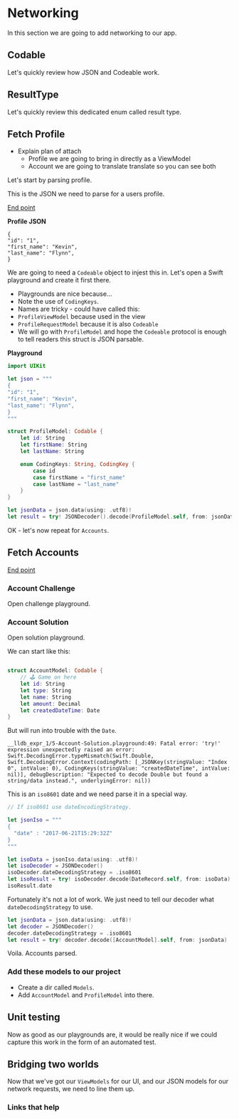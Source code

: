 # Networking

In this section we are going to add networking to our app.

## Codable

Let's quickly review how JSON and Codeable work.

## ResultType

Let's quickly review this dedicated enum called result type.

## Fetch Profile

- Explain plan of attach
  - Profile we are going to bring in directly as a ViewModel
  - Account we are going to translate translate so you can see both

Let's start by parsing profile.

This is the JSON we need to parse for a users profile.

[End point](https://fierce-retreat-36855.herokuapp.com/bankey/profile/1)

**Profile JSON**

```
{
"id": "1",
"first_name": "Kevin",
"last_name": "Flynn",
}
```

We are going to need a `Codeable` object to injest this in. Let's open a Swift playground and create it first there.

- Playgrounds are nice because...
- Note the use of `CodingKeys`.
- Names are tricky - could have called this:
 - `ProfileViewModel` because used in the view
 - `ProfileRequestModel` because it is also `Codeable`
 - We will go with `ProfileModel` and hope the `Codeable` protocol is enough to tell readers this struct is JSON parsable.

**Playground**

```swift
import UIKit

let json = """
{
"id": "1",
"first_name": "Kevin",
"last_name": "Flynn",
}
"""

struct ProfileModel: Codable {
    let id: String
    let firstName: String
    let lastName: String

    enum CodingKeys: String, CodingKey {
        case id
        case firstName = "first_name"
        case lastName = "last_name"
    }
}

let jsonData = json.data(using: .utf8)!
let result = try! JSONDecoder().decode(ProfileModel.self, from: jsonData)
```

OK - let's now repeat for `Accounts`.

## Fetch Accounts

[End point](https://fierce-retreat-36855.herokuapp.com/bankey/customer/1/accounts)

### Account Challenge

Open challenge playground.

### Account Solution

Open solution playground.

We can start like this:

```swift

struct AccountModel: Codable {
    // 🕹 Game on here
    let id: String
    let type: String
    let name: String
    let amount: Decimal
    let createdDateTime: Date
}
```

But will run into trouble with the `Date`.

```
__lldb_expr_1/5-Account-Solution.playground:49: Fatal error: 'try!' expression unexpectedly raised an error: Swift.DecodingError.typeMismatch(Swift.Double, Swift.DecodingError.Context(codingPath: [_JSONKey(stringValue: "Index 0", intValue: 0), CodingKeys(stringValue: "createdDateTime", intValue: nil)], debugDescription: "Expected to decode Double but found a string/data instead.", underlyingError: nil))
```

This is an `iso8601` date and we need parse it in a special way.

```swift
// If iso8601 use dateEncodingStrategy.

let jsonIso = """
{
  "date" : "2017-06-21T15:29:32Z"
}
"""

let isoData = jsonIso.data(using: .utf8)!
let isoDecoder = JSONDecoder()
isoDecoder.dateDecodingStrategy = .iso8601
let isoResult = try! isoDecoder.decode(DateRecord.self, from: isoData)
isoResult.date
```

Fortunately it's not a lot of work. We just need to tell our decoder what `dateDecodingStrategy` to use.

```swift
let jsonData = json.data(using: .utf8)!
let decoder = JSONDecoder()
decoder.dateDecodingStrategy = .iso8601
let result = try! decoder.decode([AccountModel].self, from: jsonData)
```

Voila. Accounts parsed.

### Add these models to our project

- Create a dir called `Models`.
- Add `AccountModel` and `ProfileModel` into there.


## Unit testing

Now as good as our playgrounds are, it would be really nice if we could capture this work in the form of an automated test.

## Bridging two worlds

Now that we've got our `ViewModels` for our UI, and our JSON models for our network requests, we need to line them up.


### Links that help

